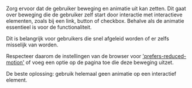 <!-- @license CC0-1.0 -->

Zorg ervoor dat de gebruiker beweging en animatie uit kan zetten. Dit gaat over beweging die de gebruiker zelf start door interactie met interactieve elementen, zoals bij een link, button of checkbox.
Behalve als de animatie essentieel is voor de functionaliteit.

Dit is belangrijk voor gebruikers die snel afgeleid worden of er zelfs misselijk van worden.

Respecteer daarom de instellingen van de browser voor ['prefers-reduced-motion'](https://developer.mozilla.org/en-US/docs/Web/CSS/@media/prefers-reduced-motion) of voeg een optie op de pagina toe die deze beweging uitzet.

De beste oplossing: gebruik helemaal geen animatie op een interactief element.
